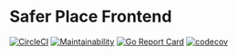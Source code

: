 Safer Place Frontend
====================

[![CircleCI](https://circleci.com/gh/SaferPlace/frontend.svg?style=shield)](https://circleci.com/gh/SaferPlace/frontend)
[![Maintainability](https://api.codeclimate.com/v1/badges/dcbe4001dfa26f28d0bc/maintainability)](https://codeclimate.com/github/SaferPlace/frontend/maintainability)
[![Go Report Card](https://goreportcard.com/badge/github.com/SaferPlace/frontend)](https://goreportcard.com/report/github.com/SaferPlace/frontend)
[![codecov](https://codecov.io/gh/SaferPlace/frontend/branch/master/graph/badge.svg)](https://codecov.io/gh/SaferPlace/frontend)
